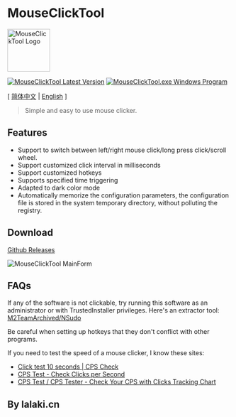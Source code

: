 # MouseClickTool

<img src="https://fastly.jsdelivr.net/gh/lalakii/MouseClickTool/MouseClickTool.jpg" alt="MouseClickTool Logo" width="96" />

[![MouseClickTool Latest Version](https://img.shields.io/github/v/release/lalakii/MouseClickTool?logo=github)](https://github.com/lalakii/MouseClickTool/releases)
[![MouseClickTool.exe Windows Program](https://img.shields.io/badge/windows-.exe-0078D4?logo=windows)](https://mouseclicktool.sourceforge.io/)

[ [简体中文](README.md) | [English](README_en.md) ]

> Simple and easy to use mouse clicker.

## Features

- Support to switch between left/right mouse click/long press click/scroll wheel.
- Support customized click interval in milliseconds
- Support customized hotkeys
- Supports specified time triggering
- Adapted to dark color mode
- Automatically memorize the configuration parameters, the configuration file is stored in the system temporary directory, without polluting the registry.

## Download

[Github Releases](https://github.com/lalakii/MouseClickTool/releases)

<img src="https://fastly.jsdelivr.net/gh/lalakii/MouseClickTool/MouseClickTool_en.png?v=2.0" alt="MouseClickTool MainForm"/>

## FAQs

If any of the software is not clickable, try running this software as an administrator or with TrustedInstaller privileges. Here's an extractor tool: [M2TeamArchived/NSudo](https://github.com/M2TeamArchived/NSudo/releases/)

Be careful when setting up hotkeys that they don't conflict with other programs.

If you need to test the speed of a mouse clicker, I know these sites:

- [Click test 10 seconds | CPS Check](https://cps-check.com/)
- [CPS Test - Check Clicks per Second](https://cpstest.org/)
- [CPS Test / CPS Tester - Check Your CPS with Clicks Tracking Chart](https://www.arealme.com/click-speed-test/)

## By lalaki.cn